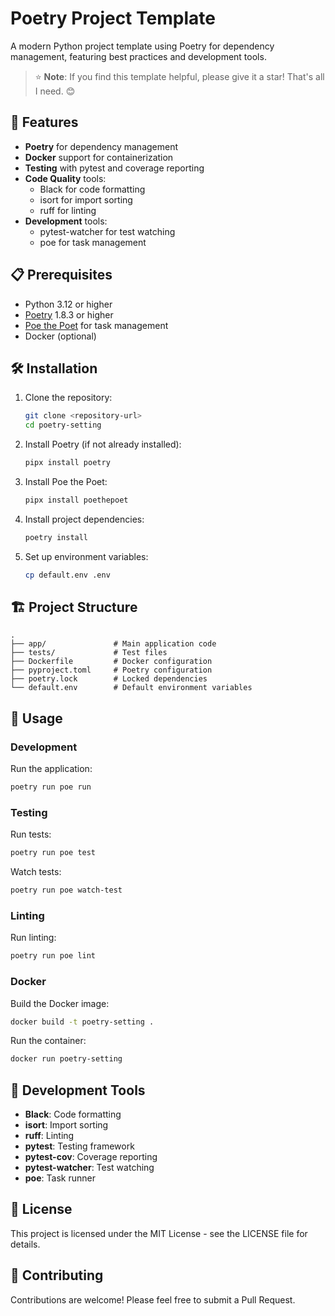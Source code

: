 # Poetry Project Template

A modern Python project template using Poetry for dependency management, featuring best practices and development tools.

> ⭐ **Note**: If you find this template helpful, please give it a star! That's all I need. 😊

## 🚀 Features

- **Poetry** for dependency management
- **Docker** support for containerization
- **Testing** with pytest and coverage reporting
- **Code Quality** tools:
  - Black for code formatting
  - isort for import sorting
  - ruff for linting
- **Development** tools:
  - pytest-watcher for test watching
  - poe for task management

## 📋 Prerequisites

- Python 3.12 or higher
- [Poetry](https://python-poetry.org/docs/) 1.8.3 or higher
- [Poe the Poet](https://poethepoet.natn.io/index.html) for task management
- Docker (optional)

## 🛠️ Installation

1. Clone the repository:
   ```bash
   git clone <repository-url>
   cd poetry-setting
   ```

2. Install Poetry (if not already installed):
   ```bash
   pipx install poetry
   ```

3. Install Poe the Poet:
   ```bash
   pipx install poethepoet
   ```

4. Install project dependencies:
   ```bash
   poetry install
   ```

5. Set up environment variables:
   ```bash
   cp default.env .env
   ```

## 🏗️ Project Structure

```
.
├── app/               # Main application code
├── tests/             # Test files
├── Dockerfile         # Docker configuration
├── pyproject.toml     # Poetry configuration
├── poetry.lock        # Locked dependencies
└── default.env        # Default environment variables
```

## 🚀 Usage

### Development

Run the application:
```bash
poetry run poe run
```

### Testing

Run tests:
```bash
poetry run poe test
```

Watch tests:
```bash
poetry run poe watch-test
```

### Linting

Run linting:
```bash
poetry run poe lint
```

### Docker

Build the Docker image:
```bash
docker build -t poetry-setting .
```

Run the container:
```bash
docker run poetry-setting
```

## 🔧 Development Tools

- **Black**: Code formatting
- **isort**: Import sorting
- **ruff**: Linting
- **pytest**: Testing framework
- **pytest-cov**: Coverage reporting
- **pytest-watcher**: Test watching
- **poe**: Task runner

## 📝 License

This project is licensed under the MIT License - see the LICENSE file for details.

## 🤝 Contributing

Contributions are welcome! Please feel free to submit a Pull Request.
